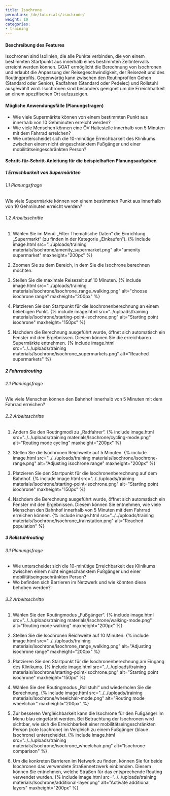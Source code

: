 ```yaml
---
title: Isochrone
permalink: /de/tutorials/isochrone/
weight: 10
categories:
- training
---
```


#### Beschreibung des Features
Isochronen sind Isolinien, die alle Punkte verbinden, die von einem bestimmten Startpunkt aus innerhalb eines bestimmten Zeitintervalls erreicht werden können.
GOAT ermöglicht die Berechnung von Isochronen und erlaubt die Anpassung der Reisegeschwindigkeit, der Reisezeit und des Routingprofils. Gegenwärtig kann zwischen den Routinprofilen Gehen (Standard oder Senior), Radfahren (Standard oder Pedelec) und Rollstuhl ausgewählt wird. Isochronen sind besonders geeignet um die Erreichbarkeit an einem spezifischen Ort aufzuzeigen. 

#### Mögliche Anwendungsfälle (Planungsfragen)

- Wie viele Supermärkte können von einem bestimmten Punkt aus innerhalb von 10 Gehminuten erreicht werden?
- Wie viele Menschen können eine ÖV Haltestelle innerhalb von 5 Minuten mit dem Fahrrad erreichen? 
- Wie unterscheidet sich die 10-minütige Erreichbarkeit des Klinikums zwischen einem nicht eingeschränktem Fußgänger und einer mobilitätseingeschränkten Person? 


#### Schritt-für-Schritt-Anleitung für die beispielhaften Planungsaufgaben
##### 1 Erreichbarkeit von Supermärkten
###### 1.1 Planungsfrage

Wie viele Supermärkte können von einem bestimmten Punkt aus innerhalb von 10 Gehminuten erreicht werden?

###### 1.2 Arbeitsschritte

1. Wählen Sie im Menü „Filter Thematische Daten“ die Einrichtung „Supermarkt“ (zu finden in der Kategorie „Einkaufen“).  {% include image.html src="../uploads/training materials/Isochrone/amenity_supermarket.png" alt="amenity supermarket" maxheight="200px" %} 

2. Zoomen Sie zu dem Bereich, in dem Sie die Isochrone berechnen möchten.

3. Stellen Sie die maximale Reisezeit auf 10 Minuten.  {% include image.html src="../uploads/training materials/Isochrone/isochrone_range_walking.png" alt="choose isochrone range" maxheight="200px" %} 

4. Platzieren Sie den Startpunkt für die Isochronenberechnung an einem beliebigen Punkt.  {% include image.html src="../uploads/training materials/Isochrone/starting-point-isochrone.png" alt="Starting point isochrone" maxheight="150px" %} 

5. Nachdem die Berechnung ausgeführt wurde, öffnet sich automatisch ein Fenster mit den Ergebnissen. Diesem können Sie die erreichbaren Supermärkte entnehmen.  {% include image.html src="../../uploads/training materials/Isochrone/isochrone_supermarkets.png" alt="Reached supermarkets" %} 


##### 2 Fahrradrouting
###### 2.1 Planungsfrage
Wie viele Menschen können den Bahnhof innerhalb von 5 Minuten mit dem Fahrrad erreichen? 
###### 2.2 Arbeitsschritte
1. Ändern Sie den Routingmodi zu „Radfahrer“.  {% include image.html src="../../uploads/training materials/Isochrone/cycling-mode.png" alt="Routing mode cycling" maxheight="200px" %} 


2. Stellen Sie die Isochronen Reichweite auf 5 Minuten.  {% include image.html src="../../uploads/training materials/Isochrone/isochrone-range.png" alt="Adjusting isochrone range" maxheight="200px" %} 


3. Platzieren Sie den Startpunkt für die Isochronenberechnung auf dem Bahnhof.  {% include image.html src="../../uploads/training materials/Isochrone/starting-point-isochrone.png" alt="Starting point isochrone" maxheight="150px" %}


4. Nachdem die Berechnung ausgeführt wurde, öffnet sich automatisch ein Fenster mit den Ergebnissen. Diesem können Sie entnehmen, wie viele Menschen den Bahnhof innerhalb von 5 Minuten mit dem Fahrrad erreichen können.  {% include image.html src="../../uploads/training materials/Isochrone/isochrone_trainstation.png" alt="Reached population" %}


##### 3 Rollstuhlrouting
###### 3.1 Planungsfrage
- Wie unterscheidet sich die 10-minütige Erreichbarkeit des Klinikums zwischen einem nicht eingeschränktem Fußgänger und einer mobilitätseingeschränkten Person? 
- Wo befinden sich Barrieren im Netzwerk und wie könnten diese behoben werden? 


###### 3.2 Arbeitsschritte

1. Wählen Sie den Routingmodus „Fußgänger“.  {% include image.html src="../../uploads/training materials/Isochrone/walking-mode.png" alt="Routing mode walking" maxheight="200px" %}

2. Stellen Sie die Isochronen Reichweite auf 10 Minuten.  {% include image.html src="../../uploads/training materials/Isochrone/isochrone_range_walking.png" alt="Adjusting isochrone range" maxheight="200px" %}

3. Platzieren Sie den Startpunkt für die Isochronenberechnung am Eingang des Klinikums.  {% include image.html src="../../uploads/training materials/Isochrone/starting-point-isochrone.png" alt="Starting point isochrone" maxheight="150px" %}

4. Wählen Sie den Routingmodus „Rollstuhl“ und wiederholen Sie die Berechnung.  {% include image.html src="../../uploads/training materials/Isochrone/wheelchair-mode.png" alt="Routing mode wheelchair" maxheight="200px" %}

5. Zur besseren Vergleichbarkeit kann die Isochrone für den Fußgänger im Menu blau eingefärbt werden. Bei Betrachtung der Isochronen wird sichtbar, wie sich die Erreichbarkeit einer mobilitätseingeschränkten Person (rote Isochrone) im Vergleich zu einem Fußgänger (blaue Isochrone) unterscheidet.  {% include image.html src="../../uploads/training materials/Isochrone/isochrone_wheelchair.png" alt="Isochrone comparison" %}

6. Um die konkreten Barrieren im Netwerk zu finden, können Sie für beide Isochronen das verwendete Straßennetzwerk einblenden. Diesem können Sie entnehmen, welche Straßen für das entsprechende Routing verwendet wurden.  {% include image.html src="../../uploads/training materials/Isochrone/additional-layer.png" alt="Activate additional layers" maxheight="200px" %}

 